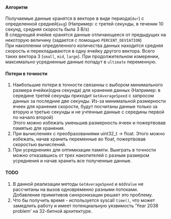 #### Алгоритм
Получаемые данные хранятся в векторе в виде периода(```dur```) с определенной средней(```avg```) 
(Например: с третей секунды, в течении 10 секунд, средняя скорость была 3 B/s)  
В следующей ячейке хранятся данные отличающееся от предыдущих на некоторую величину (задается с помощью ```PERCENT_DEVIATION```)  
При накоплении определенного количества данных находится средняя скорость и перекладываются в одну ячейку другого вектора.
Всего таких вектора 3 (```small```, ```mid```, ```large```). При продолжительном измерении, максимально усредненные данные попадут в ```ultimate``` переменную.
  
#### Потери в точности  
1) Наибольшие потери в точности связанны с выбором минимального размера ячейки(одна секунда) для хранения данных
(Например: в середине третей секунды приходит ```GetAverageSpeed``` с запросом данных за последние две секунды.
Из-за минимальной размерности ячеек для хранения скорости,
будут посчитаны данные только за вторую и третью секунды и не учтенные данные с середины первой по начало второй)  
Этого можно избежать уменьшив размерность ячеек и пожертвовав памятью для хранения.
2) При вычислениях с преобразованиями uint32_t -> float. Этого можно избежать, начав хранить переменные во float, пожертвовав скоростью вычислений. 
3) При усреднениях для оптимизации памяти. Выиграть в точности можно отказавшись от трех накопителей с разным размером усреднения и начав хранить все полученные данные.

#### TODO
1) В данной реализации методы ```GetAverageSpeed``` и ```AddValue``` не рассчитаны на вызов одновременно разными потоками. Добавление примитивов синхронизации решает это проблему.
2) Что бы получить время - используется syscall ```time()```, что может замедлить работу и имеет потенциальную уязвимость 'Year 2038 problem' на 32-битной архитектуре.


